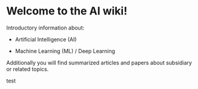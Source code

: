# Welcome to the AI wiki! #

Introductory information about:

- Artificial Intelligence (AI)

- Machine Learning (ML) / Deep Learning

Additionally you will find summarized articles and papers about subsidiary or related topics.

test